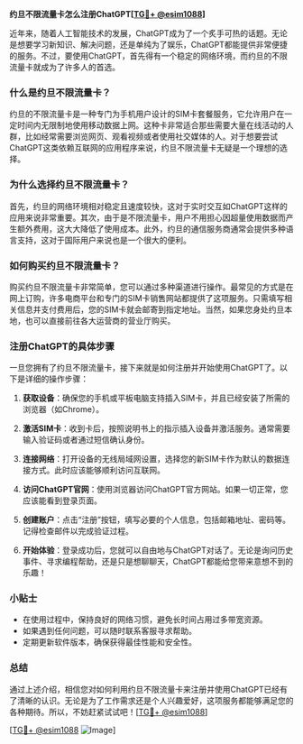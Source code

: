 **约旦不限流量卡怎么注册ChatGPT[[TG💪+ @esim1088](https://t.me/s/esim1088)]**

近年来，随着人工智能技术的发展，ChatGPT成为了一个炙手可热的话题。无论是想要学习新知识、解决问题，还是单纯为了娱乐，ChatGPT都能提供非常便捷的服务。不过，要使用ChatGPT，首先得有一个稳定的网络环境，而约旦的不限流量卡就成为了许多人的首选。

### 什么是约旦不限流量卡？

约旦的不限流量卡是一种专门为手机用户设计的SIM卡套餐服务，它允许用户在一定时间内无限制地使用移动数据上网。这种卡非常适合那些需要大量在线活动的人群，比如经常需要浏览网页、观看视频或者使用社交媒体的人。对于想要尝试ChatGPT这类依赖互联网的应用程序来说，约旦不限流量卡无疑是一个理想的选择。

### 为什么选择约旦不限流量卡？

首先，约旦的网络环境相对稳定且速度较快，这对于实时交互如ChatGPT这样的应用来说非常重要。其次，由于是不限流量卡，用户不用担心因超量使用数据而产生额外费用，这大大降低了使用成本。此外，约旦的通信服务商通常会提供多种语言支持，这对于国际用户来说也是一个很大的便利。

### 如何购买约旦不限流量卡？

购买约旦不限流量卡非常简单，您可以通过多种渠道进行操作。最常见的方式是在网上订购，许多电商平台和专门的SIM卡销售网站都提供了这项服务。只需填写相关信息并支付费用后，您的SIM卡就会邮寄到指定地址。当然，如果您身处约旦本地，也可以直接前往各大运营商的营业厅购买。

### 注册ChatGPT的具体步骤

一旦您拥有了约旦不限流量卡，接下来就是如何注册并开始使用ChatGPT了。以下是详细的操作步骤：

1. **获取设备**：确保您的手机或平板电脑支持插入SIM卡，并且已经安装了所需的浏览器（如Chrome）。
   
2. **激活SIM卡**：收到卡后，按照说明书上的指示插入设备并激活服务。通常需要输入验证码或者通过短信确认身份。

3. **连接网络**：打开设备的无线局域网设置，选择您的新SIM卡作为默认的数据连接方式。此时应该能够顺利访问互联网。

4. **访问ChatGPT官网**：使用浏览器访问ChatGPT官方网站。如果一切正常，您应该能看到登录页面。

5. **创建账户**：点击“注册”按钮，填写必要的个人信息，包括邮箱地址、密码等。记得检查邮件以完成验证过程。

6. **开始体验**：登录成功后，您就可以自由地与ChatGPT对话了。无论是询问历史事件、寻求编程帮助，还是只是想聊聊天，ChatGPT都能给您带来意想不到的乐趣！

### 小贴士

- 在使用过程中，保持良好的网络习惯，避免长时间占用过多带宽资源。
- 如果遇到任何问题，可以随时联系客服寻求帮助。
- 定期更新软件版本，确保获得最佳性能和安全性。

### 总结

通过上述介绍，相信您对如何利用约旦不限流量卡来注册并使用ChatGPT已经有了清晰的认识。无论是为了工作需求还是个人兴趣爱好，这项服务都能够满足您的各种期待。所以，不妨赶紧试试吧！[[TG💪+ @esim1088](https://t.me/s/esim1088)]

[[TG💪+ @esim1088](https://t.me/s/esim1088) ![Image](https://i.postimg.cc/4NQfJmqS/Snipaste-2025-05-13-00-14-12.png)]